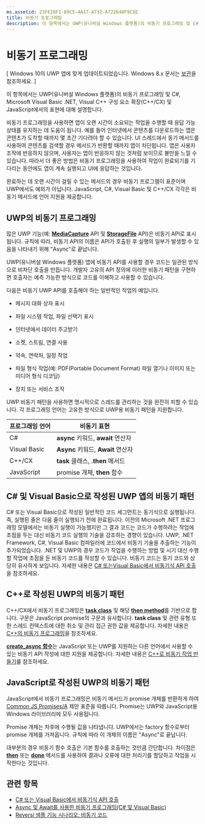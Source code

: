 ```yaml
---
ms.assetid: 23FE28F1-89C5-4A17-A732-A722648F9C5E
title: 비동기 프로그래밍
description: 이 항목에서는 UWP(유니버설 Windows 플랫폼)의 비동기 프로그래밍 및 C#, Microsoft Visual Basic .NET, Visual C\+\+ 구성 요소 확장(C\+\+/CX) 및 JavaScript에서의 표현에 대해 설명합니다.
---
```

# 비동기 프로그래밍

\[ Windows 10의 UWP 앱에 맞게 업데이트되었습니다. Windows 8.x 문서는 [보관](http://go.microsoft.com/fwlink/p/?linkid=619132)을 참조하세요. \]


이 항목에서는 UWP(유니버설 Windows 플랫폼)의 비동기 프로그래밍 및 C#, Microsoft Visual Basic .NET, Visual C++ 구성 요소 확장(C++/CX) 및 JavaScript에서의 표현에 대해 설명합니다.

비동기 프로그래밍을 사용하면 앱이 오랜 시간이 소요되는 작업을 수행할 때 응답 가능 상태를 유지하는 데 도움이 됩니다. 예를 들어 인터넷에서 콘텐츠를 다운로드하는 앱은 콘텐츠가 도착할 때까지 몇 초간 기다려야 할 수 있습니다. UI 스레드에서 동기 메서드를 사용하여 콘텐츠를 검색할 경우 메서드가 반환할 때까지 앱이 차단됩니다. 앱은 사용자 조작에 반응하지 않으며, 사용자는 앱이 반응하지 않는 것처럼 보이므로 불만을 느낄 수 있습니다. 따라서 더 좋은 방법은 비동기 프로그래밍을 사용하여 작업이 완료되기를 기다리는 동안에도 앱이 계속 실행되고 UI에 응답하는 것입니다.

완료하는 데 오랜 시간이 걸릴 수 있는 메서드의 경우 비동기 프로그램이 표준이며 UWP에서도 예외가 아닙니다. JavaScript, C#, Visual Basic 및 C++/CX 각각은 비동기 메서드에 언어 지원을 제공합니다.

## UWP의 비동기 프로그래밍

많은 UWP 기능(예: [**MediaCapture**](https://msdn.microsoft.com/library/windows/apps/BR241124) API 및 [**StorageFile**](https://msdn.microsoft.com/library/windows/apps/BR227171) API)은 비동기 API로 표시됩니다. 규칙에 따라, 비동기 API의 이름은 API가 호출된 후 실행의 일부가 발생할 수 있음을 나타내기 위해 "Async"로 끝납니다.

UWP(유니버설 Windows 플랫폼) 앱에 비동기 API를 사용할 경우 코드는 일관된 방식으로 비차단 호출을 만듭니다. 개발자 고유의 API 정의에 이러한 비동기 패턴을 구현하면 호출자는 예측 가능한 방식으로 코드를 이해하고 사용할 수 있습니다.

다음은 비동기 UWP API를 호출해야 하는 일반적인 작업의 예입니다.

-   메시지 대화 상자 표시

-   파일 시스템 작업, 파일 선택기 표시

-   인터넷에서 데이터 주고받기

-   소켓, 스트림, 연결 사용

-   약속, 연락처, 일정 작업

-   파일 형식 작업(예: PDF(Portable Document Format) 파일 열기나 이미지 또는 미디어 형식 디코딩)

-   장치 또는 서비스 조작

UWP 비동기 패턴을 사용하면 명시적으로 스레드를 관리하는 것을 완전히 피할 수 있습니다. 각 프로그래밍 언어는 고유한 방식으로 UWP용 비동기 패턴을 지원합니다.

| 프로그래밍 언어 | 비동기 표현           |
|----------------------|---------------------------------------|
| C#                  | **async** 키워드, **await** 연산자 |
| Visual Basic         | **Async** 키워드, **Await** 연산자 |
| C++/CX               | **task** 클래스, **.then** 메서드      |
| JavaScript           | promise 개체, **then** 함수     |

 

## C# 및 Visual Basic으로 작성된 UWP 앱의 비동기 패턴


C# 또는 Visual Basic으로 작성된 일반적인 코드 세그먼트는 동기식으로 실행됩니다. 즉, 실행된 줄은 다음 줄이 실행되기 전에 완료됩니다. 이전의 Microsoft .NET 프로그래밍 모델에서는 비동기 실행이 가능했지만 그 결과 코드는 코드가 수행하려는 작업에 초점을 두는 대신 비동기 코드 실행의 기술을 강조하는 경향이 있습니다. UWP, .NET Framework, C#, Visual Basic 컴파일러에 코드에서 비동기 기술을 추출하는 기능이 추가되었습니다. .NET 및 UWP의 경우 코드가 작업을 수행하는 방법 및 시기 대신 수행할 작업에 초점을 둔 비동기 코드를 작성할 수 있습니다. 비동기 코드는 동기 코드와 상당히 유사하게 보입니다. 자세한 내용은 [C# 또는Visual Basic에서 비동기식 API 호출](call-asynchronous-apis-in-csharp-or-visual-basic.md)을 참조하세요.

## C++로 작성된 UWP의 비동기 패턴


C++/CX에서 비동기 프로그래밍은 [**task class**](https://msdn.microsoft.com/en-us/library/windows/apps/xaml/hh750113.aspx) 및 해당 [**then method**](https://msdn.microsoft.com/en-us/library/windows/apps/xaml/hh750044.aspx)를 기반으로 합니다. 구문은 JavaScript promise의 구문과 유사합니다. **task class** 및 관련 유형 또한 스레드 컨텍스트에 대한 취소 및 관리 접근 권한 값을 제공합니다. 자세한 내용은 [C++의 비동기 프로그래밍](asynchronous-programming-in-cpp-universal-windows-platform-apps.md)을 참조하세요.

[
            **create\_async 함수**](https://msdn.microsoft.com/en-us/library/windows/apps/xaml/hh750102.aspx)는 JavaScript 또는 UWP를 지원하는 다른 언어에서 사용할 수 있는 비동기 API 작성에 대한 지원을 제공합니다. 자세한 내용은 [C++로 비동기 작업 만들기](https://msdn.microsoft.com/en-us/library/windows/apps/xaml/hh750082.aspx)룰 참조하세요.

## JavaScript로 작성된 UWP의 비동기 패턴

JavaScript에서 비동기 프로그래밍은 비동기 메서드가 promise 개체를 반환하게 하여 [Common JS Promises/A](http://wiki.commonjs.org/wiki/Promises/A) 제안 표준을 따릅니다. Promise는 UWP와 JavaScript용 Windows 라이브러리에 모두 사용됩니다.

Promise 개체는 차후에 수행될 값을 나타냅니다. UWP에서는 factory 함수로부터 promise 개체를 가져옵니다. 규칙에 따라 이 개체의 이름은 "Async"로 끝납니다.

대부분의 경우 비동기 함수 호출은 기본 함수를 호출하는 것만큼 간단합니다. 차이점은 [**then**](https://msdn.microsoft.com/library/windows/apps/BR229728) 또는 [**done**](https://msdn.microsoft.com/library/windows/apps/Hh701079) 메서드를 사용하여 결과나 오류에 대한 처리기를 할당하고 작업을 시작한다는 것입니다.

## 관련 항목

* [C# 또는 Visual Basic에서 비동기식 API 호출](call-asynchronous-apis-in-csharp-or-visual-basic.md)
* [Async 및 Await를 사용한 비동기 프로그래밍(C# 및 Visual Basic)](http://msdn.microsoft.com/library/hh191443(vs.110).aspx)
* [Reversi 샘플 기능 시나리오: 비동기 코드](https://msdn.microsoft.com/en-us/library/windows/apps/xaml/jj712233.aspx#async)



<!--HONumber=Mar16_HO1-->


